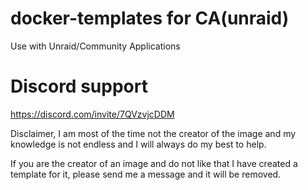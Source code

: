 # docker-templates for CA(unraid)

Use with Unraid/Community Applications

# Discord support

https://discord.com/invite/7QVzvjcDDM

Disclaimer, I am most of the time not the creator of the image and my knowledge is not endless and I will always do my best to help.

If you are the creator of an image and do not like that I have created a template for it, please send me a message and it will be removed.

